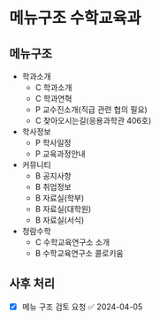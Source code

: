 # 메뉴구조 수학교육과

## 메뉴구조

- 학과소개
  - C 학과소개
  - C 학과연혁
  - P 교수진소개(직급 관련 협의 필요)
  - C 찾아오시는길(응용과학관 406호)
- 학사정보
  - P 학사일정
  - P 교육과정안내
- 커뮤니티
  - B 공지사항
  - B 취업정보
  - B 자료실(학부)
  - B 자료실(대학원)
  - B 자료실(서식)
- 청람수학
  - C 수학교육연구소 소개
  - B 수학교육연구소 콜로키움

## 사후 처리

- [x] 메뉴 구조 검토 요청 ✅ 2024-04-05
